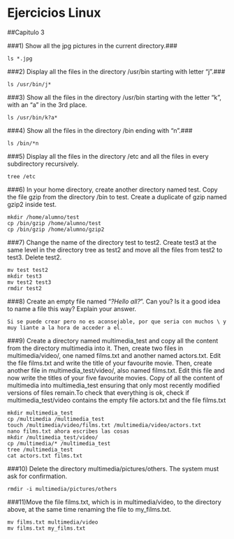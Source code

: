# Ejercicios Linux

##Capitulo 3


###1) Show all the jpg pictures in the current directory.###

```console 
ls *.jpg
```
###2) Display all the files in the directory /usr/bin starting with letter “j”.###
```console 
ls /usr/bin/j*
```
###3) Show all the files in the directory /usr/bin starting with the letter “k”, with an “a” in the 3rd place.
```console 
ls /usr/bin/k?a*
```
###4) Show all the files in the directory /bin ending with “n”.###
```console 
ls /bin/*n
```
###5) Display all the files in the directory /etc and all the files in every subdirectory recursively.
```console 
tree /etc
```
###6) In your home directory, create another directory named test. Copy the file gzip from the directory /bin to test. Create a duplicate of gzip named gzip2 inside test.
```console 
mkdir /home/alumno/test
cp /bin/gzip /home/alumno/test
cp /bin/gzip /home/alumno/gzip2
```
###7) Change the name of the directory test to test2. Create test3 at the same level in the directory tree as test2 and move all the files from test2 to test3. Delete test2.
```console 
mv test test2
mkdir test3
mv test2 test3
rmdir test2
```
###8) Create an empty file named “*?Hello all?*”. Can you? Is it a good idea to name a file this way? Explain your answer.
```console 
Si se puede crear pero no es aconsejable, por que seria con muchos \ y muy liante a la hora de acceder a el.
```
###9) Create a directory named multimedia_test and copy all the content from the directory multimedia into it. Then, create two files in multimedia/video/, one named films.txt and another named actors.txt. Edit the file films.txt and write the title of your favourite movie. Then, create another file in multimedia_test/video/, also named films.txt. Edit this file and now write the titles of your five favourite movies. Copy of all the content of multimedia into multimedia_test ensuring that only most recently modified versions of files remain.To check that everything is ok, check if multimedia_test/video contains the empty file actors.txt and the file films.txt
```console 
mkdir multimedia_test
cp /multimedia /multimedia_test
touch /multimedia/video/films.txt /multimedia/video/actors.txt
nano films.txt ahora escribes las cosas
mkdir /multimedia_test/video/
cp /multimedia/* /multimedia_test
tree /multimedia_test
cat actors.txt films.txt
```

###10) Delete the directory multimedia/pictures/others. The system must ask for confirmation.
```console 
rmdir -i multimedia/pictures/others
```
###11)Move the file films.txt, which is in multimedia/video, to the directory above, at the same time renaming the file to my_films.txt.
```console 
mv films.txt multimedia/video
mv films.txt my_films.txt
```
